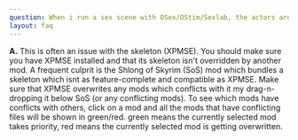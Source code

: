 ```yaml
---
question: When i run a sex scene with OSex/OStim/Sexlab, the actors are just standing there in front or inside each other!! Halp!*
layout: faq
---
```


**A.** This is often an issue with the skeleton (XPMSE). You should make sure you have XPMSE installed and that its skeleton isn't overridden by another mod. A frequent culprit is the Shlong of Skyrim (SoS) mod which bundles a skeleton which isnt as feature-complete and compatible as XPMSE. Make sure that XPMSE overwrites any mods which conflicts with it my drag-n-dropping it below SoS (or any conflicting mods). To see which mods have conflicts with others, click on a mod and all the mods that have conflicting files will be shown in green/red. green means the currently selected mod takes priority, red means the currently selected mod is getting overwritten.